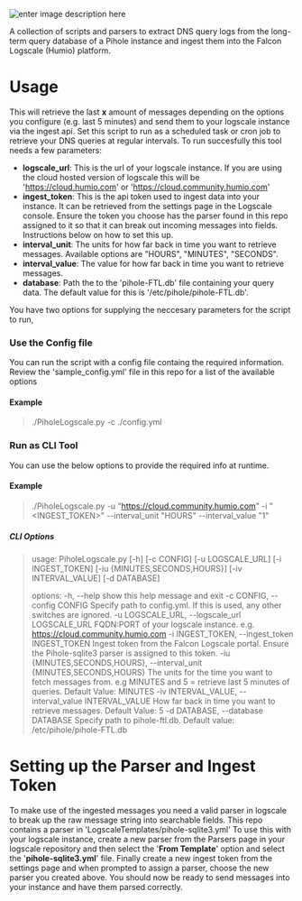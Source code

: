 ![enter image description here](https://i.imgur.com/6awUP3Q.png)

A collection of scripts and parsers to extract DNS query logs from the long-term query database of a Pihole instance and ingest them into the Falcon Logscale (Humio) platform.
# Usage
This will retrieve the last **x** amount of messages depending on the options you configure (e.g. last 5 minutes) and send them to your logscale instance via the ingest api. Set this script to run as a scheduled task or cron job to retrieve your DNS queries at regular intervals.
To run succesfully this tool needs a few parameters:
- **logscale_url**: This is the url of your logscale instance. If you are using the cloud hosted version of logscale this will be 'https://cloud.humio.com' or 'https://cloud.community.humio.com'
- **ingest_token**: This is the api token used to ingest data into your instance. It can be retrieved from the settings page in the Logscale console. Ensure the token you choose has the parser found in this repo assigned to it so that it can break out incoming messages into fields. Instructions below on how to set this up.
- **interval_unit**: The units for how far back in time you want to retrieve messages. Available options are "HOURS", "MINUTES", "SECONDS".
- **interval_value**: The value for how far back in time you want to retrieve messages. 
- **database**: Path the to the 'pihole-FTL.db' file containing your query data. The default value for this is '/etc/pihole/pihole-FTL.db'.

You have two options for supplying the neccesary parameters for the script to run,
### Use the Config file
You can run the script with a config file containg the required information. Review the 'sample_config.yml' file in this repo for a list of the available options
#### Example
> ./PiholeLogscale.py -c ./config.yml 
### Run as CLI Tool 
You can use the below options to provide the required info at runtime.
#### Example
> ./PiholeLogscale.py -u "https://cloud.community.humio.com" -i "<INGEST_TOKEN>" --interval_unit "HOURS" --interval_value "1"
##### CLI Options
>usage: PiholeLogscale.py [-h] [-c CONFIG] [-u LOGSCALE_URL] [-i INGEST_TOKEN] [-iu {MINUTES,SECONDS,HOURS}] [-iv INTERVAL_VALUE] [-d DATABASE]
>
>options:
  -h, --help            show this help message and exit
  -c CONFIG, --config CONFIG
                        Specify path to config.yml. If this is used, any other switches are ignored.
  -u LOGSCALE_URL, --logscale_url LOGSCALE_URL
                        FQDN:PORT of your logscale instance. e.g. https://cloud.community.humio.com
  -i INGEST_TOKEN, --ingest_token INGEST_TOKEN
                        Ingest token from the Falcon Logscale portal. Ensure the Pihole-sqlite3 parser is assigned to this token.
  -iu {MINUTES,SECONDS,HOURS}, --interval_unit {MINUTES,SECONDS,HOURS}
                        The units for the time you want to fetch messages from. e.g MINUTES and 5 = retrieve last 5 minutes of queries. Default Value: MINUTES
  -iv INTERVAL_VALUE, --interval_value INTERVAL_VALUE
                        How far back in time you want to retrieve messages. Default Value: 5
  -d DATABASE, --database DATABASE
                        Specify path to pihole-ftl.db. Default value: /etc/pihole/pihole-FTL.db
# Setting up the Parser and Ingest Token
To make use of the ingested messages you need a valid parser in logscale to break up the raw message string into searchable fields.
This repo contains a parser in 'LogscaleTemplates/pihole-sqlite3.yml'
To use this with your logscale instance, create a new parser from the Parsers page in your logscale repository and then select the '**From Template**' option and select the '**pihole-sqlite3.yml**' file.
Finally create a new ingest token from the settings page and when prompted to assign a parser, choose the new parser you created above.
You should now be ready to send messages into your instance and have them parsed correctly.